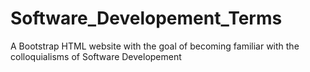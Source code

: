 # Software_Developement_Terms
A Bootstrap HTML website with the goal of becoming familiar with the colloquialisms of Software Developement
